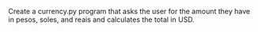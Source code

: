Create a currency.py program that asks the user for the amount they have in pesos, soles, and reais and calculates the total in USD.

